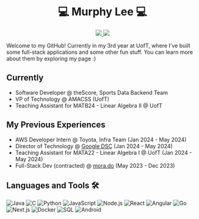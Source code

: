 <h1 align="center">💻 <b>Murphy Lee</b> 💻</h1>

<p align="center">
  <a href="https://murphylee10.github.io/">
    <img src="https://img.shields.io/badge/-Portfolio-000?logo=internet-computer&logoColor=white&style=for-the-badge" />
  </a>
  <a href="https://www.linkedin.com/in/murphylee10/">
    <img src="https://img.shields.io/badge/LinkedIn-0A66C2?style=for-the-badge&logo=linkedin&logoColor=white" />
  </a>
</p>

Welcome to my GitHub! Currently in my 3rd year at UofT, where I've built some full-stack applications and some other fun stuff. You can learn more about them by exploring my page :\)

## Currently
- Software Developer @ theScore, Sports Data Backend Team
- VP of Technology @ AMACSS (UofT)
- Teaching Assistant for MATB24 - Linear Algebra II @ UofT

## My Previous Experiences
- AWS Developer Intern @ Toyota, Infra Team (Jan 2024 - May 2024)
- Director of Technology @ [Google DSC](https://gdsc.community.dev/university-of-toronto-scarborough-toronto-canada/) (Jan 2024 - May 2024)
- Teaching Assistant for MATA22 - Linear Algebra I @ UofT (Jan 2024 - May 2024)
- Full-Stack Dev (contracted) @ [mora.do](https://mora.do/) (May 2023 - Dec 2023)

## Languages and Tools 🛠

![Java](https://img.shields.io/badge/Java-ED8B00?style=for-the-badge&logo=openjdk&logoColor=white)
![C](https://img.shields.io/badge/-C-A8B9CC?style=for-the-badge&logo=c&logoColor=white)
![Python](https://img.shields.io/badge/-Python-3776AB?style=for-the-badge&logo=python&logoColor=white)
![JavaScript](https://img.shields.io/badge/-JavaScript-F7DF1E?style=for-the-badge&logo=javascript&logoColor=black)
![Node.js](https://img.shields.io/badge/-Node.js-339933?style=for-the-badge&logo=nodedotjs&logoColor=white)
![React](https://img.shields.io/badge/-React-61DAFB?style=for-the-badge&logo=react&logoColor=black)
![Angular](https://img.shields.io/badge/-Angular-DD0031?style=for-the-badge&logo=angular&logoColor=white)
![Go](https://img.shields.io/badge/-Go-00ADD8?style=for-the-badge&logo=go&logoColor=white)
![Next.js](https://img.shields.io/badge/-Next.js-000000?style=for-the-badge&logo=nextdotjs&logoColor=white)
![Docker](https://img.shields.io/badge/-Docker-2496ED?style=for-the-badge&logo=docker&logoColor=white)
![SQL](https://img.shields.io/badge/-SQL-4479A1?style=for-the-badge&logo=postgresql&logoColor=white)
![Android](https://img.shields.io/badge/-Android-3DDC84?style=for-the-badge&logo=android&logoColor=white)

